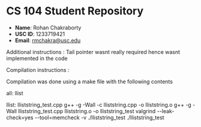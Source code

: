 # CS 104 Student Repository

- **Name**: Rohan Chakraborty
- **USC ID**: 1233719421
- **Email**: rmchakra@usc.edu

Additional instructions :
Tail pointer wasnt really required
 hence wasnt implemented in the code




Compilation instructions :

Compilation was done using a make file with the following contents

all: llist

llist: lliststring_test.cpp
	g++ -g -Wall -c lliststring.cpp -o lliststring.o
	g++ -g -Wall lliststring_test.cpp lliststring.o -o lliststring_test
	valgrind --leak-check=yes --tool=memcheck -v ./lliststring_test
	./lliststring_test
